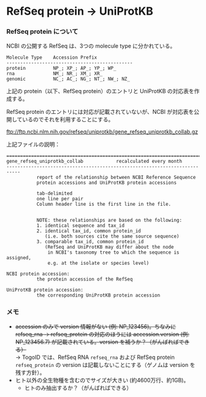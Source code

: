 # RefSeq protein -> UniProtKB

### RefSeq protein について

NCBI の公開する RefSeq は、3つの molecule type に分かれている。

```
Molecule Type    Accession Prefix
----------------------------------------------
protein          NP_; XP_; AP_; YP_; WP_
rna              NM_; NR_; XM_; XR_
genomic          NC_; AC_; NG_; NT_; NW_; NZ_
```

上記の protein（以下、RefSeq protein）のエントリと UniProtKB の対応表を作成する。  

RefSeq protein のエントリには対応が記載されていないが、NCBI が対応表を公開しているのでそれを利用することにする。

ftp://ftp.ncbi.nlm.nih.gov/refseq/uniprotkb/gene_refseq_uniprotkb_collab.gz

上記ファイルの説明：

```
===========================================================================
gene_refseq_uniprotkb_collab            recalculated every month
---------------------------------------------------------------------------
           report of the relationship between NCBI Reference Sequence
           protein accessions and UniProtKB protein accessions

           tab-delimited
           one line per pair
           Column header line is the first line in the file.


           NOTE: these relationships are based on the following:
           1. identical sequence and tax_id
           2. identical tax_id, common protein_id
              (i.e. both sources cite the same source sequence)
           3. comparable tax_id, common protein_id 
              (RefSeq and UniProtKB may differ about the node 
               in NCBI's taxonomy tree to which the sequence is assigned,
               e.g. at the isolate or species level)

NCBI protein accession:
           the protein accession of the RefSeq

UniProtKB protein accession:
           the corresponding UniProtKB protein accession
```

### メモ

* ~~accession のみで version 情報がない (例: NP_123456)。ちなみに refseq_rna -> refseq_protein の対応のほうには accession.version (例: NP_123456.7) が記載されている。version を補うか？（がんばればできる）~~  
→ TogoID では、RefSeq RNA `refseq_rna` および RefSeq protein `refseq_protein` の version は記載しないことにする（ゲノムは version を残す方針）。
* ヒト以外の全生物種を含むのでサイズが大きい (約4600万行、約1GB)。
  * ヒトのみ抽出するか？（がんばればできる）
